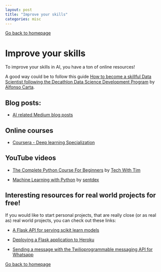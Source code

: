 ```yaml
---
layout: post
title: "Improve your skills"
categories: misc
---
```


[Go back to homepage](https://guillaumesimo.github.io/)

# Improve your skills

To improve your skills in AI, you have a ton of online resources!

A good way could be to follow this guide [How to become a skillful Data Scientist following the Decathlon Data Science Development Program](https://medium.com/decathlondevelopers/how-to-become-a-skillful-data-scientist-decathlon-53bb738bd58) by [Alfonso Carta](https://medium.com/@alfonso.carta).


## Blog posts:

* [AI related Medium blog posts](https://medium.com/topic/artificial-intelligence)


## Online courses

* [Coursera - Deep learning Specialization](https://www.coursera.org/specializations/deep-learning)


## YouTube videos

* [The Complete Python Course For Beginners](https://www.youtube.com/watch?v=sxTmJE4k0ho) by [Tech With Tim](https://www.youtube.com/channel/UC4JX40jDee_tINbkjycV4Sg)

* [Machine Learning with Python](https://www.youtube.com/playlist?list=PLQVvvaa0QuDfKTOs3Keq_kaG2P55YRn5v) by [sentdex](https://www.youtube.com/playlist?list=PLQVvvaa0QuDfKTOs3Keq_kaG2P55YRn5v)


## Interesting resources for real world projects for free!

If you would like to start personal projects, that are really close (or as real as) real world projects, you can check out these links:

* [A Flask API for serving scikit learn models](https://towardsdatascience.com/a-flask-api-for-serving-scikit-learn-models-c8bcdaa41daa)

* [Deploying a Flask application to Heroku](https://stackabuse.com/deploying-a-flask-application-to-heroku/)

* [Sending a message with the Twilioprogrammable messaging API for Whatsapp](https://www.twilio.com/docs/whatsapp/quickstart#sending-a-message-with-the-twilio-programmable-messaging-api-for-whatsapp)



[Go back to homepage](https://guillaumesimo.github.io/)

